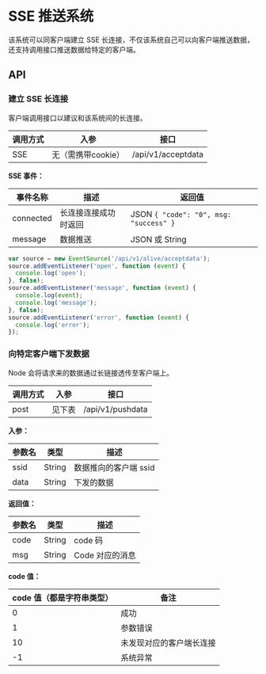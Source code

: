 # SSE 推送系统

该系统可以同客户端建立 SSE 长连接，不仅该系统自己可以向客户端推送数据，还支持调用接口推送数据给特定的客户端。

## API

### 建立 SSE 长连接

客户端调用接口以建议和该系统间的长连接。

| 调用方式 | 入参 | 接口 |
| ----- | -- | --- |
|  SSE  | 无（需携带cookie）| /api/v1/acceptdata |

**SSE 事件：**

| 事件名称 | 描述 | 返回值 |
| ---  | ---- | ---- |
| connected | 长连接连接成功时返回 | JSON `{ "code": "0", msg: "success" }` |
| message | 数据推送 | JSON 或 String |


```javascript
var source = new EventSource('/api/v1/alive/acceptdata');
source.addEventListener('open', function (event) {
  console.log('open');
}, false);
source.addEventListener('message', function (event) {
  console.log(event);
  console.log('message');
}, false);
source.addEventListener('error', function (event) {
  console.log('error');
});
```


### 向特定客户端下发数据

Node 会将请求来的数据通过长链接透传至客户端上。

| 调用方式 | 入参 | 接口 |
| ----- | -- | --- |
|  post  | 见下表 | /api/v1/pushdata |

**入参：**

| 参数名 | 类型 | 描述 |
| ----- | -- | -- |
| ssid | String | 数据推向的客户端 ssid |
| data | String | 下发的数据 |

**返回值：**

| 参数名 | 类型 | 描述 |
| ----- | -- | -- |
| code | String | code 码 |
| msg  | String | Code 对应的消息 |

**code 值：**

| code 值（都是字符串类型）| 备注 |
| ----- | -- |
| 0       | 成功 |
| 1       | 参数错误 |
| 10      | 未发现对应的客户端长连接  |
| -1      | 系统异常 |



